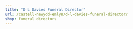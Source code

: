 ```yaml
---
title: "D L Davies Funeral Director"
url: /castell-newydd-emlyn/d-l-davies-funeral-director/
shop: funeral directors
---
```

